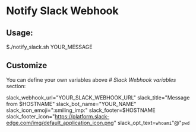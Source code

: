 # Notify Slack Webhook
## Usage:
$./notify_slack.sh YOUR_MESSAGE

## Customize
You can define your own variables above *\# Slack Webhook variables* section:

slack_webhook_url="YOUR_SLACK_WEBHOOK_URL"
slack_title="Message from $HOSTNAME"
slack_bot_name="YOUR_NAME"
slack_icon_emoji=":smiling_imp:"
slack_footer=$HOSTNAME
slack_footer_icon="https://platform.slack-edge.com/img/default_application_icon.png"
slack_opt_text=`whoami`"@"`pwd`
